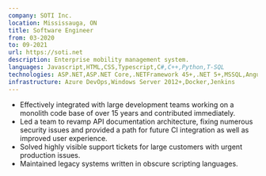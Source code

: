```yaml
---
company: SOTI Inc.
location: Mississauga, ON
title: Software Engineer
from: 03-2020
to: 09-2021
url: https://soti.net
description: Enterprise mobility management system.
languages: Javascript,HTML,CSS,Typescript,C#,C++,Python,T-SQL
technologies: ASP.NET,ASP.NET Core,.NETFramework 45+,.NET 5+,MSSQL,Angular,Install Shield,Windows CE
infrastructure: Azure DevOps,Windows Server 2012+,Docker,Jenkins
---
```


- Effectively integrated with large development teams working on a monolith code base of over 15 years and contributed immediately.
- Led a team to revamp API documentation architecture, fixing numerous security issues and provided a path for future CI integration as well as improved user experience.
- Solved highly visible support tickets for large customers with urgent production issues.
- Maintained legacy systems written in obscure scripting languages.
